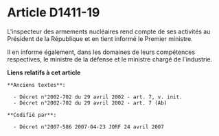 # Article D1411-19

L'inspecteur des armements nucléaires rend compte de ses activités au Président de la République et en tient informé le
Premier ministre.

Il en informe également, dans les domaines de leurs compétences respectives, le ministre de la défense et le ministre chargé
de l'industrie.

**Liens relatifs à cet article**

	**Anciens textes**:

	  - Décret n°2002-702 du 29 avril 2002 - art. 7, v. init.
	  - Décret n°2002-702 du 29 avril 2002 - art. 7 (Ab)

	**Codifié par**:

	  - Décret n°2007-586 2007-04-23 JORF 24 avril 2007
